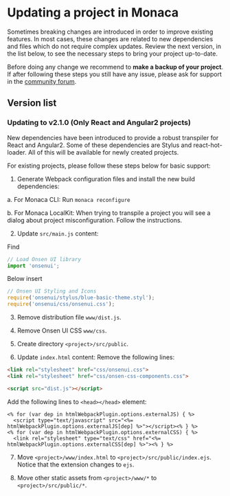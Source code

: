 # Updating a project in Monaca

Sometimes breaking changes are introduced in order to improve existing features. In most cases, these changes are related to new dependencies and files which do not require complex updates. Review the next version, in the list below, to see the necessary steps to bring your project up-to-date.

Before doing any change we recommend to **make a backup of your project**.  If after following these steps you still have any issue, please ask for support in the [community forum](https://community.onsen.io/).


## Version list

### Updating to v2.1.0 (Only React and Angular2 projects)

New dependencies have been introduced to provide a robust transpiler for React and Angular2.  Some of these dependencies are Stylus and react-hot-loader. All of this will be available for newly created projects.

For existing projects, please follow these steps below for basic support:

1. Generate Webpack configuration files and install the new build dependencies:

  a. For Monaca CLI: Run `monaca reconfigure`

  b. For Monaca LocalKit: When trying to transpile a project you will see a dialog about project misconfiguration. Follow the instructions.

2. Update `src/main.js` content:

  Find
  ```javascript
  // Load Onsen UI library
  import 'onsenui';
  ```

  Below insert
  ```javascript
  // Onsen UI Styling and Icons
  require('onsenui/stylus/blue-basic-theme.styl');
  require('onsenui/css/onsenui.css');
  ```

3. Remove distribution file `www/dist.js`.

4. Remove Onsen UI CSS `www/css`.

5. Create directory `<project>/src/public`.

6. Update `index.html` content:
  Remove the following lines:

  ```html
  <link rel="stylesheet" href="css/onsenui.css">
  <link rel="stylesheet" href="css/onsen-css-components.css">

  <script src="dist.js"></script>
  ```

  Add the following lines to `<head></head>` element:

  ```ejs
  <% for (var dep in htmlWebpackPlugin.options.externalJS) { %>
    <script type="text/javascript" src="<%= htmlWebpackPlugin.options.externalJS[dep] %>"></script><% } %>
  <% for (var dep in htmlWebpackPlugin.options.externalCSS) { %>
    <link rel="stylesheet" type="text/css" href="<%= htmlWebpackPlugin.options.externalCSS[dep] %>"><% } %>
  ```

7. Move `<project>/www/index.html` to `<project>/src/public/index.ejs`. Notice that the extension changes to `ejs`.

8. Move other static assets from `<project>/www/*` to `<project>/src/public/*`.
